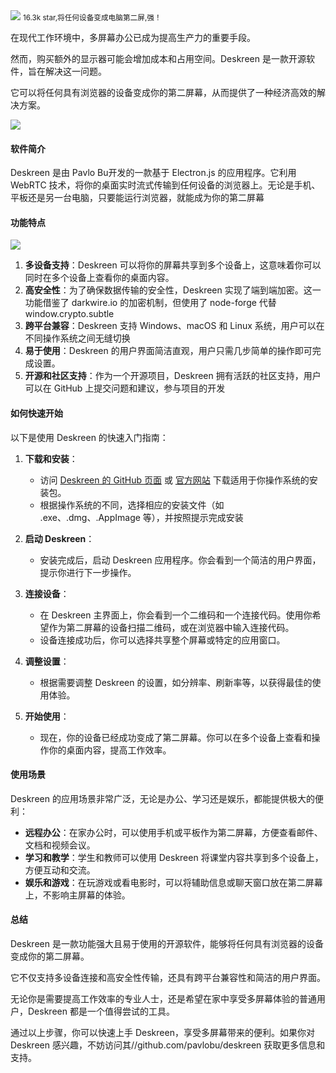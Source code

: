 <img src="/assets/image/240911-deskreen-1.png">
<small>16.3k star,将任何设备变成电脑第二屏,强！</small>



在现代工作环境中，多屏幕办公已成为提高生产力的重要手段。

然而，购买额外的显示器可能会增加成本和占用空间。Deskreen 是一款开源软件，旨在解决这一问题。

它可以将任何具有浏览器的设备变成你的第二屏幕，从而提供了一种经济高效的解决方案。

![](/assets/image/240911-deskreen-1.png)

#### 软件简介

Deskreen 是由 Pavlo Bu开发的一款基于 Electron.js 的应用程序。它利用 WebRTC 技术，将你的桌面实时流式传输到任何设备的浏览器上。无论是手机、平板还是另一台电脑，只要能运行浏览器，就能成为你的第二屏幕

#### 功能特点

![](/assets/image/240911-deskreen.png)

1. **多设备支持**：Deskreen 可以将你的屏幕共享到多个设备上，这意味着你可以同时在多个设备上查看你的桌面内容。
2. **高安全性**：为了确保数据传输的安全性，Deskreen 实现了端到端加密。这一功能借鉴了 darkwire.io 的加密机制，但使用了 node-forge 代替 window.crypto.subtle
3. **跨平台兼容**：Deskreen 支持 Windows、macOS 和 Linux 系统，用户可以在不同操作系统之间无缝切换
4. **易于使用**：Deskreen 的用户界面简洁直观，用户只需几步简单的操作即可完成设置。
5. **开源和社区支持**：作为一个开源项目，Deskreen 拥有活跃的社区支持，用户可以在 GitHub 上提交问题和建议，参与项目的开发

#### 如何快速开始

以下是使用 Deskreen 的快速入门指南：

1. **下载和安装**：
   - 访问 [Deskreen 的 GitHub 页面](https://github.com/pavlobu/deskreen) 或 [官方网站](https://deskreen.com) 下载适用于你操作系统的安装包。
   - 根据操作系统的不同，选择相应的安装文件（如 .exe、.dmg、.AppImage 等），并按照提示完成安装

2. **启动 Deskreen**：
   - 安装完成后，启动 Deskreen 应用程序。你会看到一个简洁的用户界面，提示你进行下一步操作。

3. **连接设备**：
   - 在 Deskreen 主界面上，你会看到一个二维码和一个连接代码。使用你希望作为第二屏幕的设备扫描二维码，或在浏览器中输入连接代码。
   - 设备连接成功后，你可以选择共享整个屏幕或特定的应用窗口。

4. **调整设置**：
   - 根据需要调整 Deskreen 的设置，如分辨率、刷新率等，以获得最佳的使用体验。

5. **开始使用**：
   - 现在，你的设备已经成功变成了第二屏幕。你可以在多个设备上查看和操作你的桌面内容，提高工作效率。

#### 使用场景

Deskreen 的应用场景非常广泛，无论是办公、学习还是娱乐，都能提供极大的便利：

- **远程办公**：在家办公时，可以使用手机或平板作为第二屏幕，方便查看邮件、文档和视频会议。
- **学习和教学**：学生和教师可以使用 Deskreen 将课堂内容共享到多个设备上，方便互动和交流。
- **娱乐和游戏**：在玩游戏或看电影时，可以将辅助信息或聊天窗口放在第二屏幕上，不影响主屏幕的体验。

#### 总结

Deskreen 是一款功能强大且易于使用的开源软件，能够将任何具有浏览器的设备变成你的第二屏幕。

它不仅支持多设备连接和高安全性传输，还具有跨平台兼容性和简洁的用户界面。

无论你是需要提高工作效率的专业人士，还是希望在家中享受多屏幕体验的普通用户，Deskreen 都是一个值得尝试的工具。

通过以上步骤，你可以快速上手 Deskreen，享受多屏幕带来的便利。如果你对 Deskreen 感兴趣，不妨访问其//github.com/pavlobu/deskreen 获取更多信息和支持。
